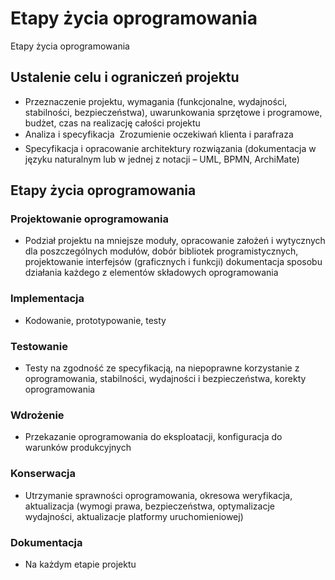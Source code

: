 # Etapy życia oprogramowania

Etapy życia oprogramowania 

## Ustalenie celu i ograniczeń projektu

* Przeznaczenie projektu, wymagania \(funkcjonalne, wydajności, stabilności, bezpieczeństwa\), uwarunkowania sprzętowe i programowe, budżet, czas na realizację całości projektu 
* Analiza i specyfikacja  Zrozumienie oczekiwań klienta i parafraza 
* Specyfikacja i opracowanie architektury rozwiązania \(dokumentacja w języku naturalnym lub w jednej z notacji – UML, BPMN, ArchiMate\)

## Etapy życia oprogramowania 

### Projektowanie oprogramowania 

* Podział projektu na mniejsze moduły, opracowanie założeń i wytycznych dla poszczególnych modułów, dobór bibliotek programistycznych, projektowanie interfejsów \(graficznych i funkcji\) dokumentacja sposobu działania każdego z elementów składowych oprogramowania 

### Implementacja 

* Kodowanie, prototypowanie, testy

### Testowanie 

* Testy na zgodność ze specyfikacją, na niepoprawne korzystanie z oprogramowania, stabilności, wydajności i bezpieczeństwa, korekty oprogramowania 

### Wdrożenie 

* Przekazanie oprogramowania do eksploatacji, konfiguracja do warunków produkcyjnych

### Konserwacja 

* Utrzymanie sprawności oprogramowania, okresowa weryfikacja, aktualizacja \(wymogi prawa, bezpieczeństwa, optymalizacje wydajności, aktualizacje platformy uruchomieniowej\)

###  Dokumentacja 

* Na każdym etapie projektu





